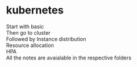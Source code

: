 # kubernetes

Start with basic <br />
Then go to cluster <br />
Followed by Instance distribution <br />
Resource allocation <br />
HPA <br />
All the notes are avaialable in the respective folders <br />
